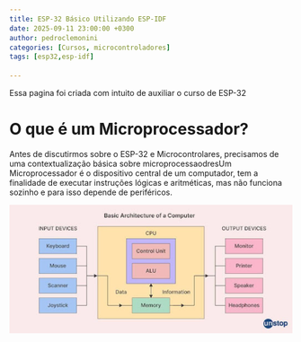 ```yaml
---
title: ESP-32 Básico Utilizando ESP-IDF
date: 2025-09-11 23:00:00 +0300
author: pedroclemonini
categories: [Cursos, microcontroladores]
tags: [esp32,esp-idf]    

---
```


Essa pagina foi criada com intuito de auxiliar o curso de ESP-32



# O que é um Microprocessador?

Antes de discutirmos sobre o ESP-32 e Microcontrolares, precisamos de uma contextualização básica sobre microprocessaodresUm Microprocessador é o dispositivo central de um computador, tem a finalidade de executar instruções lógicas e aritméticas, mas não funciona sozinho e para isso depende de periféricos.

![alt text](/assets/img/curso-esp32/arq.jpg)


